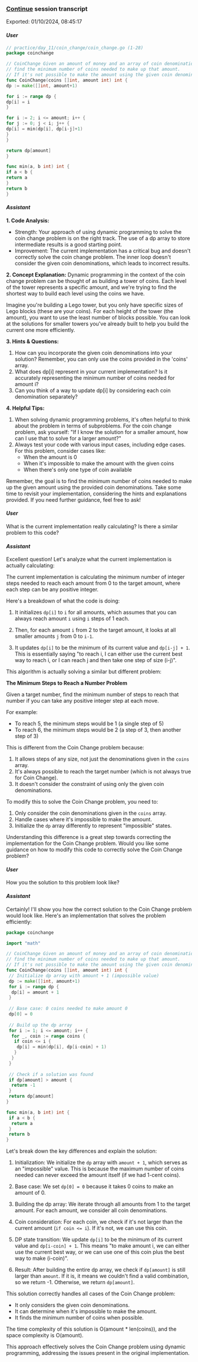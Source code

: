 ### [Continue](https://continue.dev) session transcript

Exported: 01/10/2024, 08:45:17

#### _User_

 ```go
 // practice/day_11/coin_change/coin_change.go (1-28)
 package coinchange

 // CoinChange Given an amount of money and an array of coin denominations,
 // find the minimum number of coins needed to make up that amount.
 // If it's not possible to make the amount using the given coin denominations, return -1.
 func CoinChange(coins []int, amount int) int {
 dp := make([]int, amount+1)

 for i := range dp {
 dp[i] = i
 }

 for i := 2; i <= amount; i++ {
 for j := 0; j < i; j++ {
 dp[i] = min(dp[i], dp[i-j]+1)
 }
 }

 return dp[amount]
 }

 func min(a, b int) int {
 if a < b {
 return a
 }
 return b
 }

 ```

#### _Assistant_

 **1. Code Analysis:**

- Strength: Your approach of using dynamic programming to solve the coin change problem is on the right track. The use of a dp array to store intermediate results is a good starting point.
- Improvement: The current implementation has a critical bug and doesn't correctly solve the coin change problem. The inner loop doesn't consider the given coin denominations, which leads to incorrect results.

 **2. Concept Explanation:**
 Dynamic programming in the context of the coin change problem can be thought of as building a tower of coins. Each level of the tower represents a specific amount, and we're trying to find the shortest way to build each level using the coins we have.

 Imagine you're building a Lego tower, but you only have specific sizes of Lego blocks (these are your coins). For each height of the tower (the amount), you want to use the least number of blocks possible. You can look at the solutions for smaller towers you've already built to help you build the current one more efficiently.

 **3. Hints & Questions:**

 1. How can you incorporate the given coin denominations into your solution? Remember, you can only use the coins provided in the 'coins' array.
 2. What does dp[i] represent in your current implementation? Is it accurately representing the minimum number of coins needed for amount i?
 3. Can you think of a way to update dp[i] by considering each coin denomination separately?

 **4. Helpful Tips:**

 1. When solving dynamic programming problems, it's often helpful to think about the problem in terms of subproblems. For the coin change problem, ask yourself: "If I know the solution for a smaller amount, how can I use that to solve for a larger amount?"
 2. Always test your code with various input cases, including edge cases. For this problem, consider cases like:
    - When the amount is 0
    - When it's impossible to make the amount with the given coins
    - When there's only one type of coin available

 Remember, the goal is to find the minimum number of coins needed to make up the given amount using the provided coin denominations. Take some time to revisit your implementation, considering the hints and explanations provided. If you need further guidance, feel free to ask!

#### _User_

 What is the current implementation really calculating? Is there a similar problem to this code?

#### _Assistant_

 Excellent question! Let's analyze what the current implementation is actually calculating:

 The current implementation is calculating the minimum number of integer steps needed to reach each amount from 0 to the target amount, where each step can be any positive integer.

 Here's a breakdown of what the code is doing:

 1. It initializes `dp[i]` to `i` for all amounts, which assumes that you can always reach amount `i` using `i` steps of 1 each.

 2. Then, for each amount `i` from 2 to the target amount, it looks at all smaller amounts `j` from 0 to `i-1`.

 3. It updates `dp[i]` to be the minimum of its current value and `dp[i-j] + 1`. This is essentially saying "to reach i, I can either use the current best way to reach i, or I can reach j and then take one step of size (i-j)".

 This algorithm is actually solving a similar but different problem:

 **The Minimum Steps to Reach a Number Problem**

 Given a target number, find the minimum number of steps to reach that number if you can take any positive integer step at each move.

 For example:

- To reach 5, the minimum steps would be 1 (a single step of 5)
- To reach 6, the minimum steps would be 2 (a step of 3, then another step of 3)

 This is different from the Coin Change problem because:

 1. It allows steps of any size, not just the denominations given in the `coins` array.
 2. It's always possible to reach the target number (which is not always true for Coin Change).
 3. It doesn't consider the constraint of using only the given coin denominations.

 To modify this to solve the Coin Change problem, you need to:

 1. Only consider the coin denominations given in the `coins` array.
 2. Handle cases where it's impossible to make the amount.
 3. Initialize the `dp` array differently to represent "impossible" states.

 Understanding this difference is a great step towards correcting the implementation for the Coin Change problem. Would you like some guidance on how to modify this code to correctly solve the Coin Change problem?

#### _User_

 How you the solution to this problem look like?

#### _Assistant_

 Certainly! I'll show you how the correct solution to the Coin Change problem would look like. Here's an implementation that solves the problem efficiently:

 ```go practice/day_11/coin_change/coin_change.go
 package coinchange
 
 import "math"
 
 // CoinChange Given an amount of money and an array of coin denominations,
 // find the minimum number of coins needed to make up that amount.
 // If it's not possible to make the amount using the given coin denominations, return -1.
 func CoinChange(coins []int, amount int) int {
  // Initialize dp array with amount + 1 (impossible value)
  dp := make([]int, amount+1)
  for i := range dp {
   dp[i] = amount + 1
  }
  
  // Base case: 0 coins needed to make amount 0
  dp[0] = 0
  
  // Build up the dp array
  for i := 1; i <= amount; i++ {
   for _, coin := range coins {
    if coin <= i {
     dp[i] = min(dp[i], dp[i-coin] + 1)
    }
   }
  }
  
  // Check if a solution was found
  if dp[amount] > amount {
   return -1
  }
  return dp[amount]
 }
 
 func min(a, b int) int {
  if a < b {
   return a
  }
  return b
 }
 ```

 Let's break down the key differences and explain the solution:

 1. Initialization: We initialize the `dp` array with `amount + 1`, which serves as an "impossible" value. This is because the maximum number of coins needed can never exceed the amount itself (if we had 1-cent coins).

 2. Base case: We set `dp[0] = 0` because it takes 0 coins to make an amount of 0.

 3. Building the dp array: We iterate through all amounts from 1 to the target amount. For each amount, we consider all coin denominations.

 4. Coin consideration: For each coin, we check if it's not larger than the current amount (`if coin <= i`). If it's not, we can use this coin.

 5. DP state transition: We update `dp[i]` to be the minimum of its current value and `dp[i-coin] + 1`. This means "to make amount i, we can either use the current best way, or we can use one of this coin plus the best way to make (i-coin)".

 6. Result: After building the entire dp array, we check if `dp[amount]` is still larger than `amount`. If it is, it means we couldn't find a valid combination, so we return -1. Otherwise, we return `dp[amount]`.

 This solution correctly handles all cases of the Coin Change problem:

- It only considers the given coin denominations.
- It can determine when it's impossible to make the amount.
- It finds the minimum number of coins when possible.

 The time complexity of this solution is O(amount * len(coins)), and the space complexity is O(amount).

 This approach effectively solves the Coin Change problem using dynamic programming, addressing the issues present in the original implementation.
